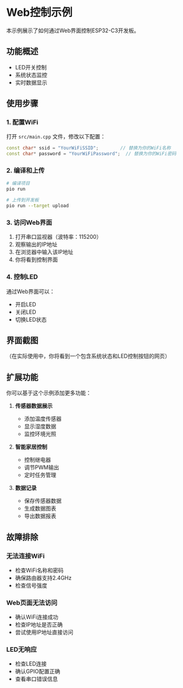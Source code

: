 # Web控制示例

本示例展示了如何通过Web界面控制ESP32-C3开发板。

## 功能概述

- LED开关控制
- 系统状态监控
- 实时数据显示

## 使用步骤

### 1. 配置WiFi

打开 `src/main.cpp` 文件，修改以下配置：

```cpp
const char* ssid = "YourWiFiSSID";        // 替换为你的WiFi名称
const char* password = "YourWiFiPassword";  // 替换为你的WiFi密码
```

### 2. 编译和上传

```bash
# 编译项目
pio run

# 上传到开发板
pio run --target upload
```

### 3. 访问Web界面

1. 打开串口监视器（波特率：115200）
2. 观察输出的IP地址
3. 在浏览器中输入该IP地址
4. 你将看到控制界面

### 4. 控制LED

通过Web界面可以：
- 开启LED
- 关闭LED
- 切换LED状态

## 界面截图

（在实际使用中，你将看到一个包含系统状态和LED控制按钮的网页）

## 扩展功能

你可以基于这个示例添加更多功能：

1. **传感器数据展示**
   - 添加温度传感器
   - 显示湿度数据
   - 监控环境光照

2. **智能家居控制**
   - 控制继电器
   - 调节PWM输出
   - 定时任务管理

3. **数据记录**
   - 保存传感器数据
   - 生成数据图表
   - 导出数据报表

## 故障排除

### 无法连接WiFi

- 检查WiFi名称和密码
- 确保路由器支持2.4GHz
- 检查信号强度

### Web页面无法访问

- 确认WiFi连接成功
- 检查IP地址是否正确
- 尝试使用IP地址直接访问

### LED无响应

- 检查LED连接
- 确认GPIO配置正确
- 查看串口错误信息
